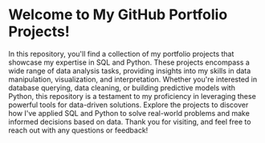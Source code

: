 # Welcome to My GitHub Portfolio Projects!

In this repository, you'll find a collection of my portfolio projects that showcase my expertise in SQL and Python. 
These projects encompass a wide range of data analysis tasks, providing insights into my skills in data manipulation, 
visualization, and interpretation. Whether you're interested in database querying, data cleaning, or building predictive 
models with Python, this repository is a testament to my proficiency in leveraging these powerful tools for data-driven 
solutions. Explore the projects to discover how I've applied SQL and Python to solve real-world problems and make informed
decisions based on data. Thank you for visiting, and feel free to reach out with any questions or feedback!

